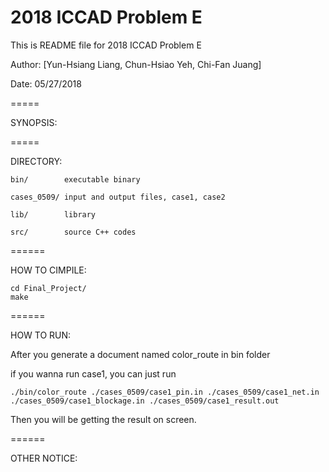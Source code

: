 # 2018 ICCAD Problem E

This is README file for 2018 ICCAD Problem E

Author: [Yun-Hsiang Liang, Chun-Hsiao Yeh, Chi-Fan Juang]

Date: 05/27/2018

=====

SYNOPSIS:


=====

DIRECTORY:

    bin/		executable binary
  
    cases_0509/	input and output files, case1, case2
  
    lib/		library
  
    src/ 		source C++ codes
  
======

HOW TO CIMPILE:
```
cd Final_Project/
make
```
======

HOW TO RUN:

After you generate a document named color_route in bin folder

if you wanna run case1, you can just run
```
./bin/color_route ./cases_0509/case1_pin.in ./cases_0509/case1_net.in ./cases_0509/case1_blockage.in ./cases_0509/case1_result.out
```
Then you will be getting the result on screen. 

======

OTHER NOTICE:

